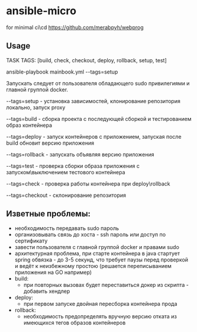 # ansible-micro
for minimal ci\cd https://github.com/merabpyh/webprog

## Usage
TASK TAGS: [build, check, checkout, deploy, rollback, setup, test]

ansible-playbook mainbook.yml --tags=setup

Запускать следует от пользователя обладающего sudo привилегиями и главной группой docker.

--tags=setup - установка зависимостей, клонирование репозитория локально, запуск proxy

--tags=build - сборка проекта с последующей сборкой и тестированием образ контейнера

--tags=deploy - запуск контейнеров с приложением, запуская после build обновит версию приложения

--tags=rollback - запускать объявляя версию приложения

--tags=test - проверка сборки образа приложения с запуском\выключением тестового контейнера

--tags=check - проверка работы контейнера при deploy\rollback

--tags=checkout - склонирование репозитория

## Изветные проблемы:
- необходимость передавать sudo пароль
- организовывать связь до хоста - ssh пароль или доступ по сертификату
- завести пользователя с главной группой docker и правами sudo
- архитектурная проблема, при старте контейнера в java стартует spring обвязка - до 3-5 секунд,
что требует паузы перед проверкой и ведёт к неизбежному простою (решается переписыванием приложения на GO например)
- build:
    - при повторных вызовах будет переставиться докер из скрипта - добавить хендлер
- deploy:
    - при первом запуске двойная пересборка контейнера прода
- rollback:
    - необходимость предопределять вручную версию отката из имеющихся тегов образов контейнеров
